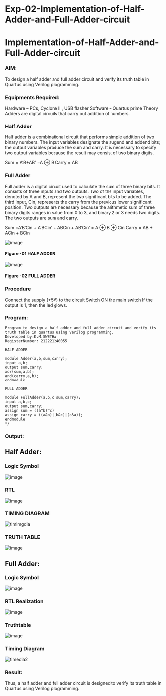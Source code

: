# Exp-02-Implementation-of-Half-Adder-and-Full-Adder-circuit

# Implementation-of-Half-Adder-and-Full-Adder-circuit
### AIM:
To design a half adder and full adder circuit and verify its truth table in Quartus using Verilog programming.

### Equipments Required:
Hardware – PCs, Cyclone II , USB flasher
Software – Quartus prime
Theory
Adders are digital circuits that carry out addition of numbers.

### Half Adder
Half adder is a combinational circuit that performs simple addition of two binary numbers. The input variables designate the augend and addend bits; the output variables produce the sum and carry. It is necessary to specify two output variables because the result may consist of two binary digits.

Sum = A’B+AB’ =A ⊕ B Carry = AB

### Full Adder
Full adder is a digital circuit used to calculate the sum of three binary bits. It consists of three inputs and two outputs. Two of the input variables, denoted by A and B, represent the two significant bits to be added. The third input, Cin, represents the carry from the previous lower significant position. Two outputs are necessary because the arithmetic sum of three binary digits ranges in value from 0 to 3, and binary 2 or 3 needs two digits. The two outputs are sum and carry.

Sum =A’B’Cin + A’BCin’ + ABCin + AB’Cin’ = A ⊕ B ⊕ Cin Carry = AB + ACin + BCin

 ![image](https://user-images.githubusercontent.com/36288975/163552156-a13e5a56-c638-4110-97d9-8896907c8d25.png)

#### Figure -01 HALF ADDER 


![image](https://user-images.githubusercontent.com/36288975/163552057-b3547877-6d07-45b4-b7e0-bcfebfad9e1d.png)

#### Figure -02 FULL ADDER 

### Procedure

Connect the supply (+5V) to the circuit
Switch ON the main switch
If the output is 1, then the led glows.
### Program:
```*
Program to design a half adder and full adder circuit and verify its truth table in quartus using Verilog programming.
Developed by:K.M.SWETHA
RegisterNumber: 212221240055

HALF ADDER

module Adder(a,b,sum,carry);
input a,b;
output sum,carry;
xor(sum,a,b);
and(carry,a,b);
endmodule

FULL ADDER

module FullAdder(a,b,c,sum,carry);
input a,b,c;
output sum,carry;
assign sum = ((a^b)^c);
assign carry = ((a&b)|(b&c)|(c&a));
endmodule
*/
```

### Output:
## Half Adder:
### Logic Symbol
![image](https://user-images.githubusercontent.com/94228215/165551860-c674a011-695f-4813-a026-10c47acbdb91.png)

### RTL
![image](https://user-images.githubusercontent.com/94228215/165551922-31c2d38e-8674-4b07-8b2a-68771b6dd16f.png)



### TIMING DIAGRAM
![timimgdia](https://user-images.githubusercontent.com/94228215/166901030-18277d00-1bd3-4858-8e60-06acf0c8646d.jpeg)




### TRUTH TABLE 
![image](https://user-images.githubusercontent.com/94228215/165551985-b0b4faae-f7da-4c2f-9dde-d320766088c7.png)

## Full Adder:
### Logic Symbol
![image](https://user-images.githubusercontent.com/94228215/165554067-9cf49122-9d0a-41bc-bf9d-b7cec9fe9cc7.png)


### RTL Realization
![image](https://user-images.githubusercontent.com/94228215/165554141-2d5fbd37-5687-4867-8d17-46ef49c2ee73.png)


### Truthtable
![image](https://user-images.githubusercontent.com/94228215/165554199-60547f18-7a93-4eb8-8358-ca3d34b59824.png)


### Timing Diagram
![timedia2](https://user-images.githubusercontent.com/94228215/166901229-a26b6fc2-98e7-4a52-9373-040c42376781.jpeg)




### Result:
Thus, a half adder and full adder circuit is designed to verify its truth table in Quartus using Verilog programming.
